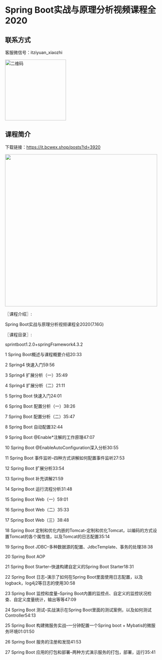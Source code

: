 # Spring Boot实战与原理分析视频课程全2020

## 联系方式

客服微信号：itziyuan_xiaozhi

<img src="https://ziyuanyun.oss-cn-guangzhou.aliyuncs.com/common/20240614073449/666b82192834a.jpg" width="200" height="200" alt="二维码">

## 课程简介

下载链接：https://it.bcwex.shop/posts?id=3920

<img src="https://ziyuanyun.oss-cn-guangzhou.aliyuncs.com/yun/20240515185418/6644945a285a5.jpg" width="500" alt="">

  〖课程介绍〗:

 Spring Boot实战与原理分析视频课程全2020(7.16G)

 〖课程目录〗:

 sprintboot1.2.0+springFramework4.3.2

 1 Spring Boot概述与课程概要介绍20:33

 2 Spring4 快速入门59:56

 3 Spring4 扩展分析（一）35:49

 4 Spring4 扩展分析（二）21:11

 5 Spring Boot 快速入门24:01

 6 Spring Boot 配置分析（一）38:26

 7 Spring Boot 配置分析（二）35:47

 8 Spring Boot 自动配置32:44

 9 Spring Boot @Enable*注解的工作原理47:07

 10 Spring Boot @EnableAutoConfiguration深入分析30:55

 11 Spring Boot 事件监听&#8211;四种方式讲解如何配置事件监听27:53

 12 Spring Boot 扩展分析33:54

 13 Spring Boot 补充讲解21:59

 14 Spring Boot 运行流程分析31:48

 15 Spring Boot Web（一）59:01

 16 Spring Boot Web（二）35:33

 17 Spring Boot Web（三）38:48

 18 Spring Boot 定制和优化内嵌的Tomcat&#8211;定制和优化Tomcat，以编码的方式设置Tomcat的各个属性值，以及Tomcat的日志配置35:14

 19 Spring Boot JDBC&#8211;多种数据源的配置、JdbcTemplate、事务的处理38:38

 20 Spring Boot AOP

 21 Spring Boot Starter&#8211;快速构建自定义的Spring Boot Starter18:31

 22 Spring Boot 日志&#8211;演示了如何在Spring Boot里面使用日志配置，以及logback，log4j2等日志的使用30:58

 23 Spring Boot 监控和度量&#8211;Spring Boot内置的监控点、自定义的监控状况检查、自定义度量统计，输出等等47:09

 24 Spring Boot 测试&#8211;实战演示在Spring Boot里面的测试案例，以及如何测试Controller54:13

 25 Spring Boot 构建微服务实战&#8211;一分钟配置一个Spring boot + Mybatis的微服务环境01:01:50

 26 Spring Boot 服务的注册和发现41:53

 27 Spring Boot 应用的打包和部署&#8211;两种方式演示服务的打包，部署，运行35:41

  